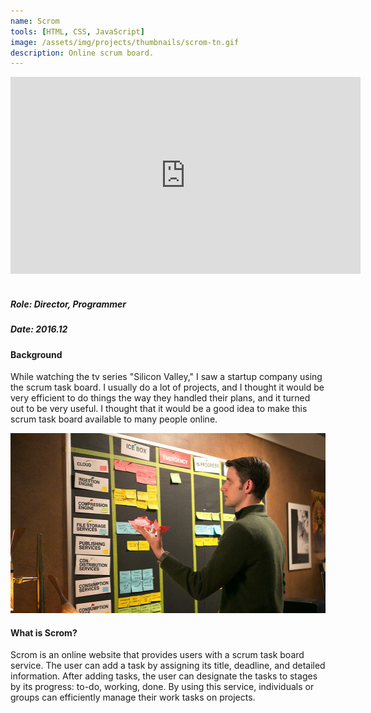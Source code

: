 ```yaml
---
name: Scrom
tools: [HTML, CSS, JavaScript]
image: /assets/img/projects/thumbnails/scrom-tn.gif
description: Online scrum board.
---
```


<div class="video">
    <iframe width="560" height="315" src="https://www.youtube.com/embed/081DmFpT7Ic" frameborder="0" allow="accelerometer; autoplay; encrypted-media; gyroscope; picture-in-picture" allowfullscreen></iframe>
</div> <br>

##### Role: Director, Programmer
##### Date: 2016.12

#### Background

While watching the tv series "Silicon Valley," I saw a startup company using the scrum task board. I usually do a lot of projects, and I thought it would be very efficient to do things the way they handled their plans, and it turned out to be very useful. I thought that it would be a good idea to make this scrum task board available to many people online.

<center> <img src="/assets/img/projects/reg/scrum.jpg" width="512" height="288"/> </center>

#### What is Scrom?

Scrom is an online website that provides users with a scrum task board service. The user can add a task by assigning its title, deadline, and detailed information. After adding tasks, the user can designate the tasks to stages by its progress: to-do, working, done. By using this service, individuals or groups can efficiently manage their work tasks on projects.